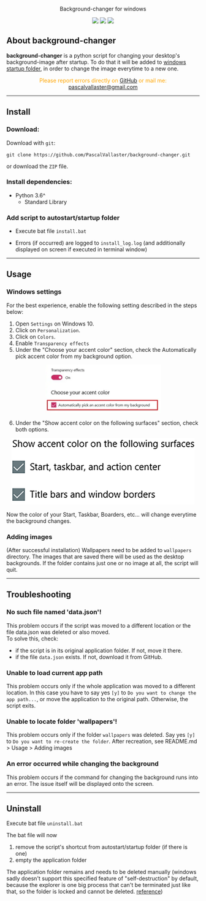 <p align="center">
Background-changer for windows
</p>

<p align="center">
<a href="https://github.com/PascalVallaster/background-changer/blob/main/LICENSE"><img src="https://img.shields.io/badge/version-1.0.0-blue"></a>
<a href="https://github.com/PascalVallaster/background-changer/blob/master/README.md"><img src="https://img.shields.io/badge/docs-passing-brightgreen.svg"></a>
<a href="https://github.com/PascalVallaster/background-changer/blob/main/LICENSE"><img src="https://img.shields.io/github/license/PascalVallaster/background-changer"></a>
</p>

## About background-changer

**background-changer** is a python script for changing your desktop's background-image after startup.
To do that it will be added to [windows startup folder](https://www.thewindowsclub.com/startup-folder-in-windows-8), in order to change the image everytime to a new one.

<p style="color:orange" align="center">
Please report errors directly on <a href="https://github.com/PascalVallaster/background-changer/issues">GitHub</a> 
or mail me: <a href="mailto:pascalvallaster@gmail.com?subject=Issue/Bug">pascalvallaster@gmail.com</a>
<p>


---


## Install

### Download:

Download with `git`:

```term
git clone https://github.com/PascalVallaster/background-changer.git
```

or download the `ZIP` file.

### Install dependencies:

- Python 3.6^
  - Standard Library

### Add script to autostart/startup folder

- Execute bat file `install.bat`

- Errors (if occurred) are logged to `install_log.log` (and additionally displayed on screen if executed in terminal window)


---


## Usage

### Windows settings

For the best experience, enable the following setting described in the steps below:

1. Open `Settings` on Windows 10.
2. Click on `Personalization`.
3. Click on `Colors`.
4. Enable `Transparency effects`
5. Under the "Choose your accent color" section, check the Automatically pick accent color from my background option.

<p align="center">
<img src="img/pick-accent-color.png" alt="Pick accent color from background">
</p>

6. Under the "Show accent color on the following surfaces" section, check both options.

<p align="center">
<img src="img/accent-color-appearance.png" alt="Accent color appearance">
</p>

Now the color of your Start, Taskbar, Boarders, etc... will change everytime the background changes.

### Adding images

(After successful installation) Wallpapers need to be added to ```wallpapers``` directory.
The images that are saved there will be used as the desktop backgrounds. If the folder contains
just one or no image at all, the script will quit. 


---


## Troubleshooting

### No such file named 'data.json'!
This problem occurs if the script was moved to a different location or the file data.json was deleted or also moved.<br>
To solve this, check:
- if the script is in its original application folder. If not, move it there.
- if the file `data.json` exists. If not, download it from GitHub.<br>
  

### Unable to load current app path
This problem occurs only if the whole application was moved to a different location. In this case you
have to say yes `[y]` to `Do you want to change the app path...`, or move the application to the
original path. Otherwise, the script exits. 
   

### Unable to locate folder 'wallpapers'!
This problem occurs only if the folder `wallpapers` was deleted. Say yes `[y]` to `Do you want to re-create the folder`.
After recreation, see README.md > Usage > Adding images


### An error occurred while changing the background
This problem occurs if the command for changing the background runs into an error. The issue itself will be displayed 
onto the screen. 


---


## Uninstall

Execute bat file `uninstall.bat`

The bat file will now
1. remove the script's shortcut from autostart/startup folder (if there is one)
2. empty the application folder

The application folder remains and needs to be deleted manually (windows sadly doesn't support this specified feature
of "self-destruction" by default, because the explorer is one big process that can't be terminated just like that, 
so the folder is locked and cannot be deleted. [reference](https://superuser.com/questions/1263315/how-to-close-a-particular-opened-folder-using-cmd-or-batch-file))

